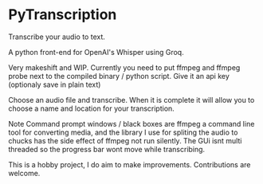 # PyTranscription
Transcribe your audio to text.


A python front-end for OpenAI's Whisper using Groq.

Very makeshift and WIP. Currently you need to put ffmpeg and ffmpeg probe next to the compiled binary / python script.
Give it an api key (optionaly save in plain text)

Choose an audio file and transcribe. When it is complete it will allow you to choose a name and location for your transcription.

Note Command prompt windows / black boxes are ffmpeg a command line tool for converting media, and the library I use for spliting the audio to chucks has the side effect of ffmpeg not run silently. The GUi isnt multi threaded so the progress bar wont move while transcribing.

This is a hobby project, I do aim to make improvements. Contributions are welcome.

